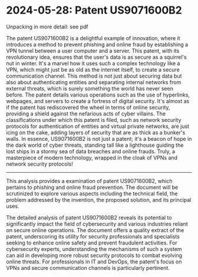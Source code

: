 # 2024-05-28: Patent US9071600B2 

Unpacking in more detail: see pdf

The patent US9071600B2 is a delightful example of innovation, where it introduces a method to prevent phishing and online fraud by establishing a VPN tunnel between a user computer and a server. This patent, with its revolutionary idea, ensures that the user's data is as secure as a squirrel's nut in winter. It's a marvel how it uses such a complex technology like a VPN, which might just be as old as the internet itself, to create a secure communication channel. This method is not just about securing data but also about authenticating entities and separating internal networks from external threats, which is surely something the world has never seen before.
The patent details various operations such as the use of hyperlinks, webpages, and servers to create a fortress of digital security. It's almost as if the patent has rediscovered the wheel in terms of online security, providing a shield against the nefarious acts of cyber villains. The classifications under which this patent is filed, such as network security protocols for authentication of entities and virtual private networks, are just icing on the cake, adding layers of security that are as thick as a bunker's walls.
In essence, US9071600B2 is not just a patent; it's a beacon of hope in the dark world of cyber threats, standing tall like a lighthouse guiding the lost ships in a stormy sea of data breaches and online frauds. Truly, a masterpiece of modern technology, wrapped in the cloak of VPNs and network security protocols!

-----

This analysis provides a examination of patent US9071600B2, which pertains to phishing and online fraud prevention. The document will be scrutinized to explore various aspects including the technical field, the problem addressed by the invention, the proposed solution, and its principal uses. 

The detailed analysis of patent US9071600B2 reveals its potential to significantly impact the field of cybersecurity and various industries reliant on secure online operations. The document offers a quality extract of the patent, underscoring its utility for security professionals and specialists seeking to enhance online safety and prevent fraudulent activities. For cybersecurity experts, understanding the mechanisms of such a system can aid in developing more robust security protocols to combat evolving online threats. For professionals in IT and DevOps, the patent's focus on VPNs and secure communication channels is particularly pertinent.



